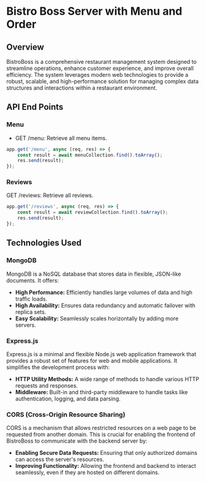 # Bistro Boss Server with Menu and Order

## Overview
BistroBoss is a comprehensive restaurant management system designed to streamline operations, enhance customer experience, and improve overall efficiency. The system leverages modern web technologies to provide a robust, scalable, and high-performance solution for managing complex data structures and interactions within a restaurant environment.

## API End Points 

### Menu
- GET /menu: Retrieve all menu items.

```js
app.get('/menu', async (req, res) => {
    const result = await menuCollection.find().toArray();
    res.send(result);
});
```
### Reviews
GET /reviews: Retrieve all reviews.

```js
app.get('/reviews', async (req, res) => {
    const result = await reviewCollection.find().toArray();
    res.send(result);
});
```


## Technologies Used

### MongoDB
MongoDB is a NoSQL database that stores data in flexible, JSON-like documents. It offers:
- **High Performance:** Efficiently handles large volumes of data and high traffic loads.
- **High Availability:** Ensures data redundancy and automatic failover with replica sets.
- **Easy Scalability:** Seamlessly scales horizontally by adding more servers.

### Express.js
Express.js is a minimal and flexible Node.js web application framework that provides a robust set of features for web and mobile applications. It simplifies the development process with:
- **HTTP Utility Methods:** A wide range of methods to handle various HTTP requests and responses.
- **Middleware:** Built-in and third-party middleware to handle tasks like authentication, logging, and data parsing.

### CORS (Cross-Origin Resource Sharing)
CORS is a mechanism that allows restricted resources on a web page to be requested from another domain. This is crucial for enabling the frontend of BistroBoss to communicate with the backend server by:
- **Enabling Secure Data Requests:** Ensuring that only authorized domains can access the server's resources.
- **Improving Functionality:** Allowing the frontend and backend to interact seamlessly, even if they are hosted on different domains.

## 

